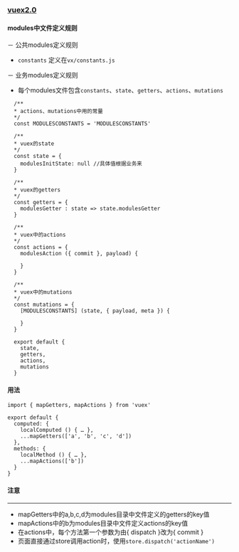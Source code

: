 ### [vuex2.0](https://github.com/vuejs/vuex/issues/236)

#### modules中文件定义规则

－ 公共modules定义规则
  - `constants` 定义在`vx/constants.js`

－ 业务modules定义规则
  - 每个modules文件包含`constants`、`state`、`getters`、`actions`、`mutations`

  ```
    /**
    * actions、mutations中用的常量
    */
    const MODULESCONSTANTS = 'MODULESCONSTANTS'

    /**
    * vuex的state
    */
    const state = {
      modulesInitState: null //具体值根据业务来
    }

    /**
    * vuex的getters
    */
    const getters = {
      modulesGetter : state => state.modulesGetter
    }

    /**
    * vuex中的actions
    */
    const actions = {
      modulesAction ({ commit }, payload) {
        
      }
    }

    /**
    * vuex中的mutations
    */
    const mutations = {
      [MODULESCONSTANTS] (state, { payload, meta }) {
        
      }
    }

    export default {
      state,
      getters,
      actions,
      mutations
    }
  ```


#### 用法

```
import { mapGetters, mapActions } from 'vuex'

export default {
  computed: {
    localComputed () { … },
    ...mapGetters(['a', 'b', 'c', 'd'])
  },
  methods: {
    localMethod () { … },
    ...mapActions(['b'])
  }
}
```
#### 注意

----

- mapGetters中的a,b,c,d为modules目录中文件定义的getters的key值
- mapActions中的b为modules目录中文件定义actions的key值
- 在actions中，每个方法第一个参数为由{ dispatch }改为{ commit }
- 页面直接通过store调用action时，使用`store.dispatch('actionName')`